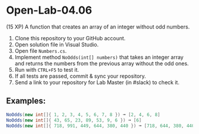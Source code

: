 # Open-Lab-04.06
(15 XP) A function that creates an array of an integer without odd numbers.

1. Clone this repository to your GitHub account.
2. Open solution file in Visual Studio.
3. Open file `Numbers.cs`.
4. Implement method `NoOdds(int[] numbers)` that takes an integer array and returns the numbers from the previous array without the odd ones.
5. Run with `CTRL+F5` to test it.
6. If all tests are passed, commit & sync your repository.
7. Send a link to your repository for Lab Master (in #slack) to check it.

## Examples: 
```C#
NoOdds(new int[]{ 1, 2, 3, 4, 5, 6, 7, 8 }) ➞ [2, 4, 6, 8]
NoOdds(new int[]{ 43, 65, 23, 89, 53, 9, 6 }) ➞ [6]
NoOdds(new int[]{ 718, 991, 449, 644, 380, 440 }) ➞ [718, 644, 380, 440]
```

